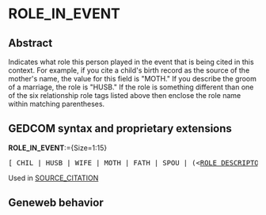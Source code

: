 ﻿<!-- licence GPL V2, cf https://github.com/TitiFix/geneweb -->
# ROLE_IN_EVENT
## Abstract
Indicates what role this person played in the event that is being cited in this context. For example, if
you cite a child's birth record as the source of the mother's name, the value for this field is "MOTH." If
you describe the groom of a marriage, the role is "HUSB." If the role is something different than one
of the six relationship role tags listed above then enclose the role name within matching parentheses.


## GEDCOM syntax and proprietary extensions

**ROLE_IN_EVENT**:={Size=1:15}
<pre>
[ CHIL | HUSB | WIFE | MOTH | FATH | SPOU | (&lt;<a href=Ged.ROLE_DESCRIPTOR.md>ROLE_DESCRIPTOR</a>&gt;) ]
</pre>
Used in <a href=Ged.SOURCE_CITATION.md>SOURCE_CITATION</a><br />


## Geneweb behavior


